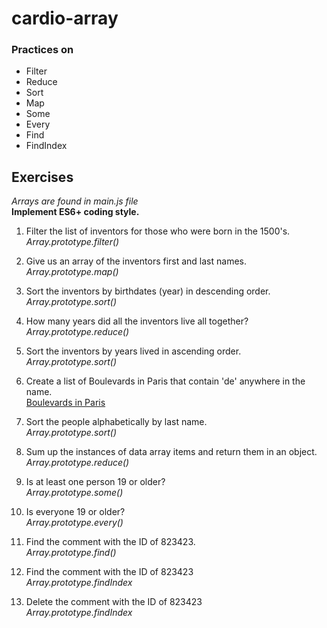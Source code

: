 # cardio-array

### Practices on
* Filter
* Reduce
* Sort
* Map
* Some
* Every
* Find
* FindIndex

## Exercises
*Arrays are found in main.js file* <br/>
**Implement ES6+ coding style.**
1. Filter the list of inventors for those who were born in the 1500's.<br/>
    *Array.prototype.filter()*

2. Give us an array of the inventors first and last names.<br/>
    *Array.prototype.map()*

3. Sort the inventors by birthdates (year) in descending order.<br/>
    *Array.prototype.sort()*

4. How many years did all the inventors live all together?<br/>
    *Array.prototype.reduce()*

5. Sort the inventors by years lived in ascending order.<br/>
    *Array.prototype.sort()*

6. Create a list of Boulevards in Paris that contain 'de' anywhere in the name.<br/>
    [Boulevards in Paris](https://en.wikipedia.org/wiki/Category:Boulevards_in_Paris)

7. Sort the people alphabetically by last name.<br/>
    *Array.prototype.sort()*

8. Sum up the instances of data array items and return them in an object.<br/>
    *Array.prototype.reduce()*

9. Is at least one person 19 or older?<br/>
    *Array.prototype.some()*

10. Is everyone 19 or older?<br/>
    *Array.prototype.every()*

11. Find the comment with the ID of 823423.<br/>
    *Array.prototype.find()*

12. Find the comment with the ID of 823423<br/>
    *Array.prototype.findIndex*

13. Delete the comment with the ID of 823423<br/>
    *Array.prototype.findIndex*

